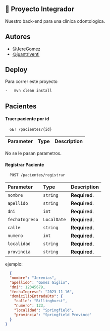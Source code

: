 
## 🚀 Proyecto Integrador
Nuestro back-end para una clinica odontologica.


## Autores

- [@JereGomez](https://www.github.com/JereGomez)
- [@juantriventi](https://www.github.com/juantriventi)


## Deploy

Para correr este proyecto

```bash
-   mvn clean install
```

## Pacientes

#### Traer paciente por id

```http
  GET /pacientes/{id}
```

| Parameter | Type     | Description                |
| :-------- | :------- | :------------------------- |

No se le pasan parametros.

#### Registrar Paciente

```http
  POST /pacientes/registrar
```

| Parameter | Type     | Description                       |
| :-------- | :------- | :-------------------------------- |
| `nombre`  | `string` | **Required**. |
| `apellido`| `string` | **Required**. |
| `dni`     | `int` | **Required**. |
| `fechaIngreso`  | `LocalDate` | **Required**. |
| `calle`| `string` | **Required**. |
| `numero`     | `int` | **Required**. |
| `localidad`     | `string` | **Required**. |
| `provincia`     | `string` | **Required**. |

ejemplo:
```json
  {
  "nombre": "Jeremias",
  "apellido": "Gomez Giglio",
  "dni": 12345679,
  "fechaIngreso": "2023-11-16",
  "domicilioEntradaDto": {
    "calle": "Billinghurst",
    "numero": 123,
    "localidad": "Springfield",
    "provincia": "Springfield Province"
  }
}
```
